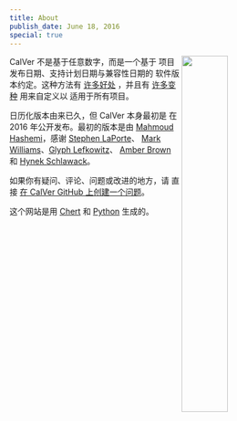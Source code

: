 ```yaml
---
title: About
publish_date: June 18, 2016
special: true
---
```


<img width=40% align=right src="/uploads/calver_cal_med.png">

CalVer 不是基于任意数字，而是一个基于
项目发布日期、支持计划日期与兼容性日期的
软件版本约定。这种方法有 [许多好处][designing_a_version]
，并且有 [许多变种][calver_overview] 用来自定义以
适用于所有项目。

日历化版本由来已久，但 CalVer 本身最初是
在 2016 年公开发布。最初的版本是由
[Mahmoud Hashemi][mahmoud]，感谢 [Stephen LaPorte][Stephen]、
[Mark Williams][mark]、[Glyph Lefkowitz][glyph]、
[Amber Brown][hawkowl] 和 [Hynek Schlawack][hynek]。

如果你有疑问、评论、问题或改进的地方，请
直接 [在 CalVer GitHub 上创建一个问题][issue]。

这个网站是用 [Chert][chert] 和 [Python][python] 生成的。

[designing_a_version]: http://sedimental.org/designing_a_version.html
[calver_overview]: /overview.html

[mahmoud]: http://sedimental.org
[stephen]: https://twitter.com/sklaporte
[mark]: https://enotuniq.org/
[glyph]: https://twitter.com/glyph
[hawkowl]: https://github.com/hawkowl
[hynek]: https://twitter.com/hynek

[issue]: https://github.com/mahmoud/calver/issues

[chert]: https://github.com/mahmoud/chert
[python]: http://python.org

